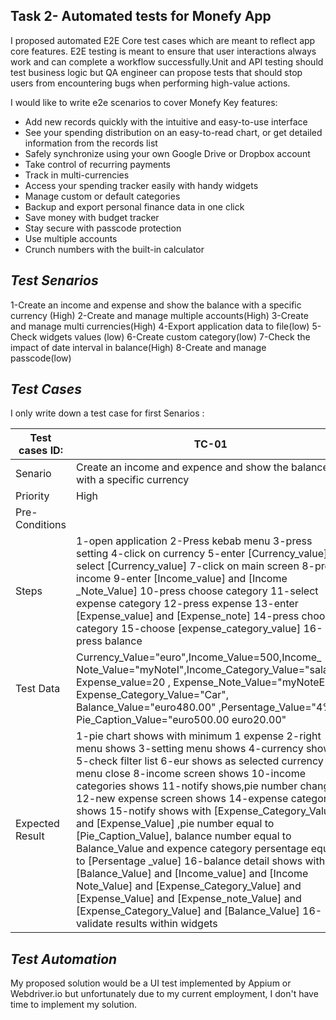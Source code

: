 ## Task 2- Automated tests for Monefy App

I proposed automated E2E Core test cases which are meant to reflect app core features. 
E2E testing is meant to ensure that user interactions always work and can complete a workflow successfully.Unit and API testing should test business logic but QA engineer can propose tests that should stop users from encountering bugs when performing high-value actions. 

I would like to write e2e scenarios to cover Monefy Key features: 

- Add new records quickly with the intuitive and easy-to-use interface
- See your spending distribution on an easy-to-read chart, or get detailed          information from the records list
- Safely synchronize using your own Google Drive or Dropbox account
- Take control of recurring payments
- Track in multi-currencies
- Access your spending tracker easily with handy widgets
- Manage custom or default categories
- Backup and export personal finance data in one click
- Save money with budget tracker
- Stay secure with passcode protection
- Use multiple accounts
- Crunch numbers with the built-in calculator
 

## _Test Senarios_
1-Create an income and expense and show the balance with a specific currency (High)
2-Create and manage multiple accounts(High)
3-Create and manage multi currencies(High)
4-Export application data to file(low)
5-Check widgets values  (low)
6-Create custom category(low)
7-Check the impact of date interval in balance(High)
8-Create and manage passcode(low)


## _Test Cases_
I only write down a test case for first Senarios :

| Test cases ID:| TC-01                                              |
| ------        | ------                                             |
| Senario       | Create an income and expence and show the balance with a specific currency                                                    |
| Priority      | High                                               |
| Pre-Conditions|                                                    |
| Steps         | 1-open application 2-Press kebab menu 3-press setting 4-click on currency 5-enter [Currency_value] 6-select [Currency_value] 7-click on main screen 8-press income 9-enter [Income_value] and [Income _Note_Value] 10-press choose category 11-select expense category 12-press expense 13-enter [Expense_value] and [Expense_note] 14-press choose category 15-choose [expense_category_value] 16-press balance |
| Test Data     |Currency_Value="euro",Income_Value=500,Income_ Note_Value="myNoteI",Income_Category_Value="salary", Expense_value=20 , Expense_Note_Value="myNoteE", Expense_Category_Value="Car", Balance_Value="euro480.00" ,Persentage_Value="4%", Pie_Caption_Value="euro500.00 euro20.00"    |
|Expected Result| 1-pie chart shows with minimum 1 expense 2-right menu shows 3-setting menu shows 4-currency shows 5-check filter list 6-eur shows as selected currency 7-menu close 8-income screen shows 10-income categories shows 11-notify shows,pie number changes 12-new expense screen shows 14-expense categories shows 15-notify shows with [Expense_Category_Value] and [Expense_Value] ,pie number equal to [Pie_Caption_Value], balance number equal to Balance_Value and expence category persentage equal to [Persentage _value] 16-balance detail shows with [Balance_Value] and [Income_value] and [Income Note_Value] and [Expense_Category_Value] and [Expense_Value] and [Expense_note_Value] and [Expense_Category_Value] and [Balance_Value] 16-validate results within widgets |

## _Test Automation_
My proposed solution would be a UI test implemented by Appium or Webdriver.io but unfortunately due to my current employment, I don't have time to implement my solution.


